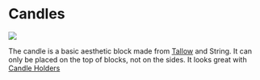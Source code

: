 # Candles

![](block:betterwithmods:candle)

The candle is a basic aesthetic block made from [Tallow](../items/tallow.md) and String. It can only be placed on the top of blocks, not on the sides. It looks great with [Candle Holders](candle_holders.md)